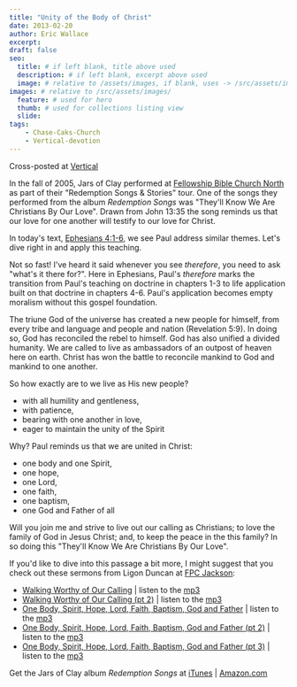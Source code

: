 ```yaml
---
title: "Unity of the Body of Christ"
date: 2013-02-20
author: Eric Wallace
excerpt:
draft: false
seo:
  title: # if left blank, title above used
  description: # if left blank, excerpt above used
  image: # relative to /assets/images, if blank, uses -> /src/assets/images/meta/default.png
images: # relative to /src/assets/images/
  feature: # used for hero
  thumb: # used for collections listing view
  slide:
tags:
    - Chase-Caks-Church
    - Vertical-devotion
---
```


Cross-posted at [Vertical](http://www.verticaldevotion.com/?p=7970)

In the fall of 2005, Jars of Clay performed at [Fellowship Bible Church North](http://www.chaseoaks.org/) as part of their "Redemption Songs & Stories" tour. One of the songs they performed from the album _Redemption Songs_ was "They'll Know We Are Christians By Our Love". Drawn from John 13:35 the song reminds us that our love for one another will testify to our love for Christ.

In today's text, [Ephesians 4:1-6](http://www.esvbible.org/Ephesians+4.1-6/), we see Paul address similar themes. Let's dive right in and apply this teaching.

Not so fast! I've heard it said whenever you see _therefore_, you need to ask "what's it there for?". Here in Ephesians, Paul's _therefore_ marks the transition from Paul's teaching on doctrine in chapters 1-3 to life application built on that doctrine in chapters 4-6. Paul's application becomes empty moralism without this gospel foundation.

The triune God of the universe has created a new people for himself, from every tribe and language and people and nation (Revelation 5:9). In doing so, God has reconciled the rebel to himself. God has also unified a divided humanity. We are called to live as ambassadors of an outpost of heaven here on earth. Christ has won the battle to reconcile mankind to God and mankind to one another.

So how exactly are to we live as His new people?

- with all humility and gentleness,
- with patience,
- bearing with one another in love,
- eager to maintain the unity of the Spirit

Why? Paul reminds us that we are united in Christ:

- one body and one Spirit,
- one hope,
- one Lord,
- one faith,
- one baptism,
- one God and Father of all

Will you join me and strive to live out our calling as Christians; to love the family of God in Jesus Christ; and, to keep the peace in the this family? In so doing this "They'll Know We Are Christians By Our Love".

If you'd like to dive into this passage a bit more, I might suggest that you check out these sermons from Ligon Duncan at [FPC Jackson](http://www.fpcjackson.org/):

- [Walking Worthy of Our Calling](http://www.fpcjackson.org/resources/sermons/Ephesians/13b_ephesians_4.1_3.htm) | listen to the [mp3](http://www.fpcjackson.org/resources/sermons/Ephesians/mp3%20files/13b%20Eph%2004.01-03%20-%20Walking%20Worthy%20of%20Our%20Calling.mp3)
- [Walking Worthy of Our Calling (pt 2)](http://www.fpcjackson.org/resources/sermons/Ephesians/14a_ephesians_4.1_3_pt_2.htm) | listen to the [mp3](http://www.fpcjackson.org/resources/sermons/Ephesians/mp3%20files/14a%20Eph%2004.01-03%20-%20Walking%20Worthy%20of%20Our%20Calling%20(2).mp3)
- [One Body, Spirit, Hope, Lord, Faith, Baptism, God and Father](http://www.fpcjackson.org/resources/sermons/Ephesians/14b%20ephesians_4.4_6.htm) | listen to the [mp3](http://www.fpcjackson.org/resources/sermons/Ephesians/mp3%20files/14b%20Eph%204.4-6%20pt.1.mp3)
- [One Body, Spirit, Hope, Lord, Faith, Baptism, God and Father (pt 2)](http://www.fpcjackson.org/resources/sermons/Ephesians/15a%20ephesians_4.4_6_pt2.htm) | listen to the [mp3](http://www.fpcjackson.org/resources/sermons/Ephesians/mp3%20files/15a%20Eph%204.4-6%20pt.2%203.19.2006.mp3)
- [One Body, Spirit, Hope, Lord, Faith, Baptism, God and Father (pt 3)](http://www.fpcjackson.org/resources/sermons/Ephesians/15b%20ephesians_4.4_6_pt_3.htm) | listen to the [mp3](http://www.fpcjackson.org/resources/sermons/Ephesians/mp3%20files/15b%20Eph%2004.4-6%20-%20One%20Body,%20Spirit,%20Hope,%20Lord,%20Faith,%20Baptism,%20God%20and%20Father%20(3).mp3)

Get the Jars of Clay album _Redemption Songs_ at [iTunes](https://itunes.apple.com/us/album/redemption-songs/id269440847) | [Amazon.com](http://www.amazon.com/Redemption-Songs/dp/B00136RYVI/ref=sr_1_2?ie=UTF8/ecrosstexas-20)
